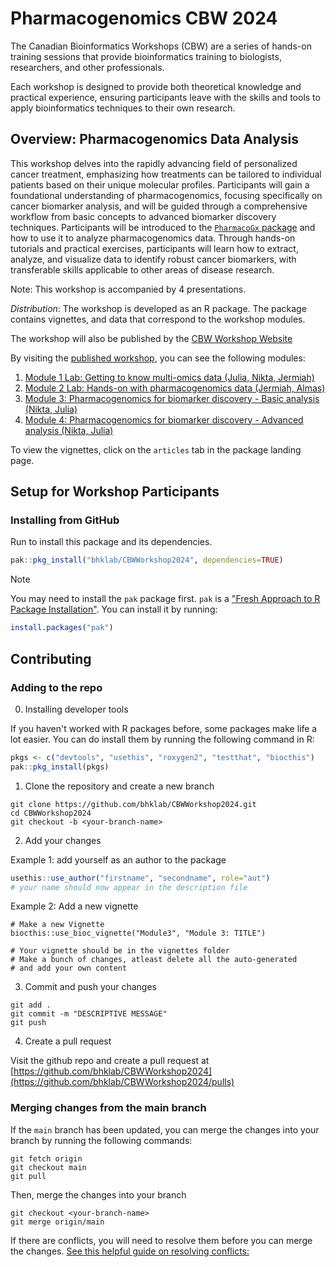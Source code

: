 # Pharmacogenomics CBW 2024 

The Canadian Bioinformatics Workshops (CBW) are a series of hands-on training 
sessions that provide bioinformatics training to biologists, researchers, and 
other professionals. 

Each workshop is designed to provide both theoretical knowledge and practical 
experience, ensuring participants leave with the skills and tools to apply 
bioinformatics techniques to their own research.

## Overview: Pharmacogenomics Data Analysis

This workshop delves into the rapidly advancing field of personalized cancer 
treatment, emphasizing how treatments can be tailored to individual patients
based on their unique molecular profiles. Participants will gain a foundational 
understanding of pharmacogenomics, focusing specifically on cancer biomarker 
analysis, and will be guided through a comprehensive workflow from basic 
concepts to advanced biomarker discovery techniques. Participants will be 
introduced to the [`PharmacoGx` package](https://www.bioconductor.org/packages/release/bioc/html/PharmacoGx.html) 
and how to use it to analyze pharmacogenomics data.
Through hands-on tutorials and practical exercises, participants will learn how 
to extract, analyze, and visualize data to identify robust cancer biomarkers, 
with transferable skills applicable to other areas of disease research.

Note: This workshop is accompanied by 4 presentations.  

*Distribution*: The workshop is developed as an R package. The package contains
vignettes, and data that correspond to the workshop modules.

The workshop will also be published by the [CBW Workshop Website](https://bioinformaticsdotca.github.io/PGX_2024)


By visiting the [published workshop](https://bhklab.github.io/CBWWorkshop2024/),
you can see the following modules:

1. [Module 1 Lab: Getting to know multi-omics data (Julia, Nikta, Jermiah)](https://bhklab.github.io/CBWWorkshop2024/articles/module1.html)
2. [Module 2 Lab: Hands-on with pharmacogenomics data (Jermiah, Almas)](https://bhklab.github.io/CBWWorkshop2024/articles/module2.html)
3. [Module 3: Pharmacogenomics for biomarker discovery - Basic analysis (Nikta, Julia)](https://bhklab.github.io/CBWWorkshop2024/articles/Module3.html)
4. [Module 4: Pharmacogenomics for biomarker discovery - Advanced analysis (Nikta, Julia)](https://bhklab.github.io/CBWWorkshop2024/articles/Module4.html)

To view the vignettes, click on the `articles` tab in the package landing page.

## Setup for Workshop Participants

### Installing from GitHub
Run to install this package and its dependencies.

```R
pak::pkg_install("bhklab/CBWWorkshop2024", dependencies=TRUE)
```

> [!NOTE]  
> You may need to install the `pak` package first. `pak` is a ["Fresh Approach to R Package Installation"](https://pak.r-lib.org/). You can install it by running:
> ```R
> install.packages("pak")
> ```


## Contributing

### 

### Adding to the repo 

0. Installing developer tools

If you haven't worked with R packages before, some packages make life a lot 
easier. You can do install them by running the following command in R:

```R
pkgs <- c("devtools", "usethis", "roxygen2", "testthat", "biocthis")
pak::pkg_install(pkgs)
```

1. Clone the repository and create a new branch

```
git clone https://github.com/bhklab/CBWWorkshop2024.git
cd CBWWorkshop2024
git checkout -b <your-branch-name>
```

2. Add your changes

Example 1: add yourself as an author to the package
``` R
usethis::use_author("firstname", "secondname", role="aut")
# your name should now appear in the description file
```

Example 2: Add a new vignette
``` 
# Make a new Vignette 
biocthis::use_bioc_vignette("Module3", "Module 3: TITLE")

# Your vignette should be in the vignettes folder
# Make a bunch of changes, atleast delete all the auto-generated
# and add your own content
```

3. Commit and push your changes

```
git add .
git commit -m "DESCRIPTIVE MESSAGE"
git push
```

4. Create a pull request

Visit the github repo and create a pull request at [https://github.com/bhklab/CBWWorkshop2024](https://github.com/bhklab/CBWWorkshop2024/pulls)

### Merging changes from the main branch

If the `main` branch has been updated, you can merge the changes into your branch by running the following commands:

```
git fetch origin
git checkout main
git pull
```

Then, merge the changes into your branch

```
git checkout <your-branch-name>
git merge origin/main
```

If there are conflicts, you will need to resolve them before you can merge the changes.
[See this helpful guide on resolving conflicts:](https://docs.github.com/en/github/collaborating-with-pull-requests/addressing-merge-conflicts/resolving-a-merge-conflict-using-the-command-line)
